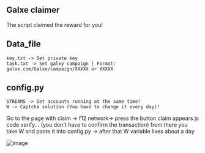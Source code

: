 ## Galxe claimer
The script claimed the reward for you!

## Data_file

```
key.txt -> Set private key
task.txt -> Set galxy campaign | Format: galxe.com/Galxe/campaign/XXXXX or XXXXX
```

## config.py
```
STREAMS -> Set accounts running at the same time!
W -> Captcha solution (You have to change it every day)!
```
Go to the page with claim -> f12 network-> press the button claim appears js code verify... (you don't have to confirm the transaction) from there you take W and paste it into config.py -> after that W variable lives about a day

![image](https://user-images.githubusercontent.com/117441696/210056890-bc69281a-a7aa-4681-9722-4d65fd07c957.png)


